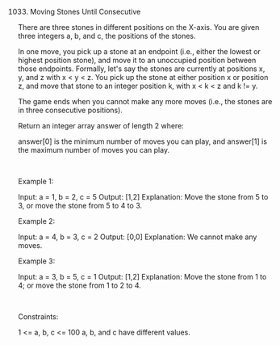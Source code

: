 1033. Moving Stones Until Consecutive

There are three stones in different positions on the X-axis. You are given three integers a, b, and c, the positions of the stones.

In one move, you pick up a stone at an endpoint (i.e., either the lowest or highest position stone), and move it to an unoccupied position between those endpoints. Formally, let's say the stones are currently at positions x, y, and z with x < y < z. You pick up the stone at either position x or position z, and move that stone to an integer position k, with x < k < z and k != y.

The game ends when you cannot make any more moves (i.e., the stones are in three consecutive positions).

Return an integer array answer of length 2 where:

answer[0] is the minimum number of moves you can play, and
answer[1] is the maximum number of moves you can play.

 

Example 1:

Input: a = 1, b = 2, c = 5
Output: [1,2]
Explanation: Move the stone from 5 to 3, or move the stone from 5 to 4 to 3.


Example 2:

Input: a = 4, b = 3, c = 2
Output: [0,0]
Explanation: We cannot make any moves.


Example 3:

Input: a = 3, b = 5, c = 1
Output: [1,2]
Explanation: Move the stone from 1 to 4; or move the stone from 1 to 2 to 4.


 

Constraints:

1 <= a, b, c <= 100
a, b, and c have different values.